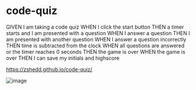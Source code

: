 # code-quiz

GIVEN I am taking a code quiz
WHEN I click the start button
THEN a timer starts and I am presented with a question
WHEN I answer a question
THEN I am presented with another question
WHEN I answer a question incorrectly
THEN time is subtracted from the clock
WHEN all questions are answered or the timer reaches 0 seconds
THEN the game is over
WHEN the game is over
THEN I can save my initials and highscore


https://zshedd.github.io/code-quiz/

![image](https://user-images.githubusercontent.com/116223460/202267043-afbfbbcc-50d3-480e-8d85-92c81dd75de7.png)
